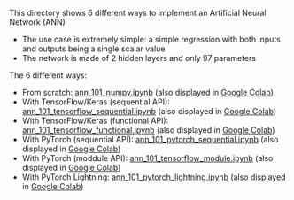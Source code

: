 This directory shows 6 different ways to implement an Artificial Neural Network (ANN)
* The use case is extremely simple: a simple regression with both inputs and outputs being a single scalar value
* The network is made of 2 hidden layers and only 97 parameters

The 6 different ways:
* From scratch: [ann_101_numpy.ipynb](ann_101_numpy.ipynb) (also displayed in [Google Colab](https://colab.research.google.com/drive/1gx0iyzh7yKybdixeW-PHlu38xgEHvXRW#scrollTo=2a7e-4URzVmX))
* With TensorFlow/Keras (sequential API): [ann_101_tensorflow_sequential.ipynb](ann_101_tensorflow_sequential.ipynb) (also displayed in [Google Colab](https://colab.research.google.com/drive/1HdwtJ8R4XwBXJJeDpz8cnJlbCXqa93ET#scrollTo=5RimTx4C2eZW))
* With TensorFlow/Keras (functional API): [ann_101_tensorflow_functional.ipynb](ann_101_tensorflow_functional.ipynb) (also displayed in [Google Colab](https://colab.research.google.com/drive/1ZbS9iUJhMl9XVm7UJohfTjqMfgT3bYA8#scrollTo=vUfMBEBT3WPL))
* With PyTorch (sequential API): [ann_101_pytorch_sequential.ipynb](ann_101_pytorch_sequential.ipynb) (also displayed in [Google Colab](https://colab.research.google.com/drive/1hbdmxh2HBkR99QkrnE5a3cCunaBljWU_#scrollTo=23b-DNvOa9jC))
* With PyTorch (moddule API): [ann_101_tensorflow_module.ipynb](ann_101_pytorch_module.ipynb) (also displayed in [Google Colab](https://colab.research.google.com/drive/1JLEe_1ceNZ0Wpbqn3ucHUs0GqJJEBb2i#scrollTo=23b-DNvOa9jC))
* With PyTorch Lightning: [ann_101_pytorch_lightning.ipynb](ann_101_pytorch_lightning.ipynb) (also displayed in [Google Colab]())
